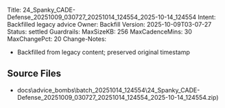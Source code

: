 Title: 24_Spanky_CADE-Defense_20251009_030727_20251014_124554_2025-10-14_124554
Intent: Backfilled legacy advice
Owner: Backfill
Version: 2025-10-09T03-07-27
Status: settled
Guardrails:
  MaxSizeKB: 256
  MaxCadenceMins: 30
  MaxChangePct: 20
Change-Notes:
  - Backfilled from legacy content; preserved original timestamp

## Source Files
- docs\advice_bombs\batch_20251014_124554\24_Spanky_CADE-Defense_20251009_030727_20251014_124554_2025-10-14_124554.zip)
